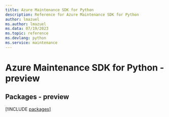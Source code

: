 ```yaml
---
title: Azure Maintenance SDK for Python
description: Reference for Azure Maintenance SDK for Python
author: lmazuel
ms.author: lmazuel
ms.data: 07/19/2023
ms.topic: reference
ms.devlang: python
ms.service: maintenance
---
```

# Azure Maintenance SDK for Python - preview
## Packages - preview
[!INCLUDE [packages](maintenance-index.md)]
